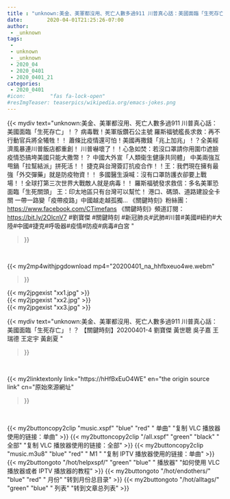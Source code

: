 ```yaml
---
title : "unknown:美金、美軍都沒用、死亡人數多過911 川普真心話：美國面臨「生死存亡」！？ 【關鍵時刻】20200401-4 劉寶傑 黃世聰 吳子嘉 王瑞德 王定宇 黃創夏 "
date:        2020-04-01T21:25:26-07:00
author:
 - _unknown
tags:
 - 
 - unknown
 - _unknown
 - 2020_04
 - 2020_0401
 - 2020_0401_21
categories:
 - 2020_0401
#icon:        "fas fa-lock-open"
#resImgTeaser: teaserpics/wikipedia.org/emacs-jokes.png
---
```







{{< mydiv text="unknown:美金、美軍都沒用、死亡人數多過911 川普真心話：美國面臨「生死存亡」！？ 病毒戰！美軍版鑽石公主號 羅斯福號艦長求救：再不行動官兵將全犧牲！！ 蕭條比疫情還可怕！美國再撒錢「兆上加兆」！？全美經濟風暴連川普飯店都重創！ 川普嚇壞了！！心急如焚：若沒口罩請你用圍巾遮臉 疫情恐搞垮美國只能大撒幣！？ 中國大外宣「人類衛生健康共同體」 中美兩強互甩鍋「拉幫結派」拼死活！！ 捷克與台灣簽訂抗疫合作！！王：我們現在擁有最強「外交彈藥」就是防疫物資！！ 多國醫生淚喊：沒有口罩防護衣卻要上戰場！！全球打第三次世界大戰敵人就是病毒！！ 羅斯福號發求救信：多名美軍恐面臨「生死關頭」 王：印太地區只有台灣可以幫忙！ 港口、碼頭、道路建設全卡關 一帶一路變「疫帶疫路」中國越走越孤獨…  《關鍵時刻》粉絲團：https://www.facebook.com/CTimefans 《關鍵時刻》頻道訂閱：https://bit.ly/2OlcnV7  #劉寶傑 #關鍵時刻 #新冠肺炎#武肺#川普#美國#紐約#大陸#中國#捷克#呼吸器#疫情#防疫#病毒#白宮 "
>}}
<br>


{{< my2mp4withjpgdownload mp4="20200401_na_hhfbxeuo4we.webm"
>}}

{{< my2jpgexist "xx1.jpg" >}}<br>
{{< my2jpgexist "xx2.jpg" >}}<br>
{{< my2jpgexist "xx3.jpg" >}}<br>



{{< mydiv text="unknown:美金、美軍都沒用、死亡人數多過911 川普真心話：美國面臨「生死存亡」！？ 【關鍵時刻】20200401-4 劉寶傑 黃世聰 吳子嘉 王瑞德 王定宇 黃創夏 "
>}}
<br>

{{< my2linktextonly link="https://hHfBxEuO4WE"
en="the origin source link" cn="原始來源網址"
>}}


<br>


{{< my2buttoncopy2clip "music.xspf"        "blue"   "red"    " 单曲"  "复制 VLC 播放器使用的链接：单曲" >}} {{< my2buttoncopy2clip "/all.xspf"         "green"  "black"  " 全部"  "复制 VLC 播放器使用的链接：全部" >}} {{< my2buttoncopy2clip "music.m3u8"        "blue"   "red"    " M1 "    "复制 IPTV 播放器使用的链接：单曲" >}} {{< my2buttongoto      "/hot/helpxspf/"    "green"  "blue"   " 播放器" "如何使用 VLC 播放器或者 IPTV 播放器的教程" >}} {{< my2buttongoto      "/hot/endothers/"   "blue"   "red"    " 月份"   "转到月份总目录" >}} {{< my2buttongoto      "/hot/alltags/"     "green"  "blue"   " 列表"   "转到文章总列表" >}} 
